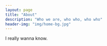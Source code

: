 ```yaml
---
layout: page
title: "About"
description: "Who we are, who who, who who"
header-img: "img/home-bg.jpg"
---
```


I really wanna know.
	
